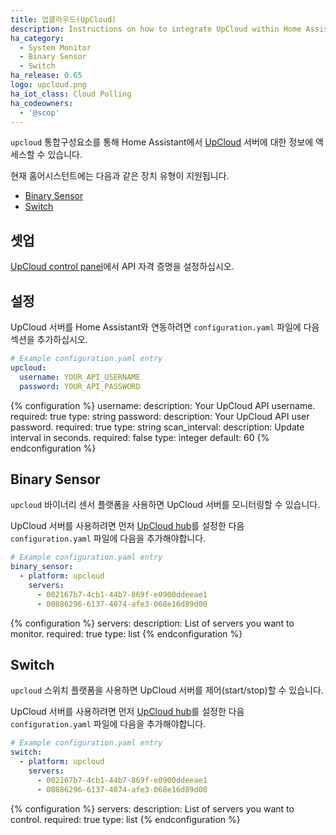 ```yaml
---
title: 업클라우드(UpCloud)
description: Instructions on how to integrate UpCloud within Home Assistant.
ha_category:
  - System Monitor
  - Binary Sensor
  - Switch
ha_release: 0.65
logo: upcloud.png
ha_iot_class: Cloud Polling
ha_codeowners:
  - '@scop'
---
```


`upcloud` 통합구성요소를 통해 Home Assistant에서 [UpCloud](https://upcloud.com/) 서버에 대한 정보에 액세스할 수 있습니다.

현재 홈어시스턴트에는 다음과 같은 장치 유형이 지원됩니다.

- [Binary Sensor](#binary-sensor)
- [Switch](#switch)

## 셋업

[UpCloud control panel](https://hub.upcloud.com/)에서 API 자격 증명을 설정하십시오.

## 설정

UpCloud 서버를 Home Assistant와 연동하려면 `configuration.yaml` 파일에 다음 섹션을 추가하십시오.

```yaml
# Example configuration.yaml entry
upcloud:
  username: YOUR_API_USERNAME
  password: YOUR_API_PASSWORD
```

{% configuration %}
username:
  description: Your UpCloud API username.
  required: true
  type: string
password:
  description: Your UpCloud API user password.
  required: true
  type: string
scan_interval:
  description: Update interval in seconds.
  required: false
  type: integer
  default: 60
{% endconfiguration %}

## Binary Sensor

`upcloud` 바이너리 센서 플랫폼을 사용하면 UpCloud 서버를 모니터링할 수 있습니다.

UpCloud 서버를 사용하려면 먼저 [UpCloud hub](#configuration)를 설정한 다음 `configuration.yaml` 파일에 다음을 추가해야합니다.

```yaml
# Example configuration.yaml entry
binary_sensor:
  - platform: upcloud
    servers:
      - 002167b7-4cb1-44b7-869f-e0900ddeeae1
      - 00886296-6137-4074-afe3-068e16d89d00
```

{% configuration %}
servers:
  description: List of servers you want to monitor.
  required: true
  type: list
{% endconfiguration %}

## Switch

`upcloud` 스위치 플랫폼을 사용하면 UpCloud 서버를 제어(start/stop)할 수 있습니다.

UpCloud 서버를 사용하려면 먼저 [UpCloud hub](#configuration)를 설정한 다음 `configuration.yaml` 파일에 다음을 추가해야합니다.

```yaml
# Example configuration.yaml entry
switch:
  - platform: upcloud
    servers:
      - 002167b7-4cb1-44b7-869f-e0900ddeeae1
      - 00886296-6137-4074-afe3-068e16d89d00
```

{% configuration %}
servers:
  description: List of servers you want to control.
  required: true
  type: list
{% endconfiguration %}
